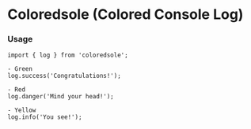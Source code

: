 # Coloredsole (Colored Console Log)

### Usage

```
import { log } from 'coloredsole';

- Green 
log.success('Congratulations!'); 

- Red 
log.danger('Mind your head!');

- Yellow 
log.info('You see!');

```

